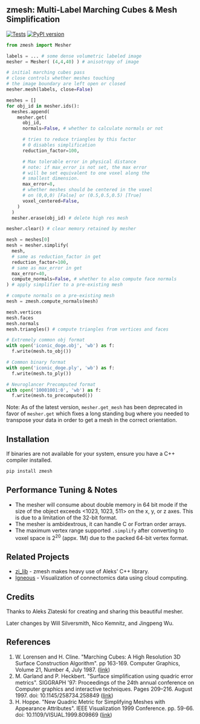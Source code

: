 ## zmesh: Multi-Label Marching Cubes &amp; Mesh Simplification
[![Tests](https://github.com/seung-lab/zmesh/actions/workflows/test.yml/badge.svg?branch=master)](https://github.com/seung-lab/zmesh/actions/workflows/test.yml) [![PyPI version](https://badge.fury.io/py/zmesh.svg)](https://badge.fury.io/py/zmesh)  

```python
from zmesh import Mesher

labels = ... # some dense volumetric labeled image
mesher = Mesher( (4,4,40) ) # anisotropy of image

# initial marching cubes pass
# close controls whether meshes touching
# the image boundary are left open or closed
mesher.mesh(labels, close=False) 

meshes = []
for obj_id in mesher.ids():
  meshes.append(
    mesher.get(
      obj_id, 
      normals=False, # whether to calculate normals or not

      # tries to reduce triangles by this factor
      # 0 disables simplification
      reduction_factor=100, 

      # Max tolerable error in physical distance
      # note: if max_error is not set, the max error
      # will be set equivalent to one voxel along the 
      # smallest dimension.
      max_error=8,
      # whether meshes should be centered in the voxel
      # on (0,0,0) [False] or (0.5,0.5,0.5) [True]
      voxel_centered=False, 
    )
  )
  mesher.erase(obj_id) # delete high res mesh

mesher.clear() # clear memory retained by mesher

mesh = meshes[0]
mesh = mesher.simplify(
  mesh, 
  # same as reduction_factor in get
  reduction_factor=100, 
  # same as max_error in get
  max_error=40, 
  compute_normals=False, # whether to also compute face normals
) # apply simplifier to a pre-existing mesh

# compute normals on a pre-existing mesh
mesh = zmesh.compute_normals(mesh) 

mesh.vertices
mesh.faces 
mesh.normals
mesh.triangles() # compute triangles from vertices and faces

# Extremely common obj format
with open('iconic_doge.obj', 'wb') as f:
  f.write(mesh.to_obj())

# Common binary format
with open('iconic_doge.ply', 'wb') as f:
  f.write(mesh.to_ply())

# Neuroglancer Precomputed format
with open('10001001:0', 'wb') as f:
  f.write(mesh.to_precomputed())
```

Note: As of the latest version, `mesher.get_mesh` has been deprecated in favor of `mesher.get` which fixes a long standing bug where you needed to transpose your data in order to get a mesh in the correct orientation.

## Installation 

If binaries are not available for your system, ensure you have a C++ compiler installed.

```bash
pip install zmesh
```

## Performance Tuning & Notes

- The mesher will consume about double memory in 64 bit mode if the size of the 
object exceeds <1023, 1023, 511> on the x, y, or z axes. This is due to a limitation 
of the 32-bit format. 
- The mesher is ambidextrous, it can handle C or Fortran order arrays.
- The maximum vertex range supported `.simplify` after converting to voxel space is 2<sup>20</sup> (appx. 1M) due to the packed 64-bit vertex format.

## Related Projects 

- [zi_lib](https://github.com/zlateski/zi_lib) - zmesh makes heavy use of Aleks' C++ library.
- [Igneous](https://github.com/seung-lab/igneous) - Visualization of connectomics data using cloud computing.

## Credits

Thanks to Aleks Zlateski for creating and sharing this beautiful mesher.  

Later changes by Will Silversmith, Nico Kemnitz, and Jingpeng Wu. 

## References  

1. W. Lorensen and H. Cline. "Marching Cubes: A High Resolution 3D Surface Construction Algorithm". pp 163-169. Computer Graphics, Volume 21, Number 4, July 1987. ([link](https://people.eecs.berkeley.edu/~jrs/meshpapers/LorensenCline.pdf))  
2. M. Garland and P. Heckbert. "Surface simplification using quadric error metrics". SIGGRAPH '97: Proceedings of the 24th annual conference on Computer graphics and interactive techniques. Pages 209–216. August 1997. doi: 10.1145/258734.258849 ([link](https://mgarland.org/files/papers/quadrics.pdf))  
3. H. Hoppe. "New Quadric Metric for Simplifying Meshes with Appearance Attributes". IEEE Visualization 1999 Conference. pp. 59-66. doi: 10.1109/VISUAL.1999.809869 ([link](http://hhoppe.com/newqem.pdf))  
